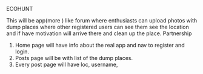    ECOHUNT

This will be app(more ) like forum where enthusiasts can upload photos with dump places where other registered users can see them see the location and if have motivation will arrive there and clean up the place. Partnership

1. Home page will have info about the real app and nav to register and login.
2. Posts page will be with list of the dump places.
3. Every post page will have loc, username, 